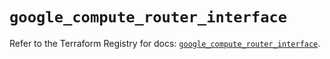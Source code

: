 # `google_compute_router_interface`

Refer to the Terraform Registry for docs: [`google_compute_router_interface`](https://registry.terraform.io/providers/hashicorp/google/5.28.0/docs/resources/compute_router_interface).
